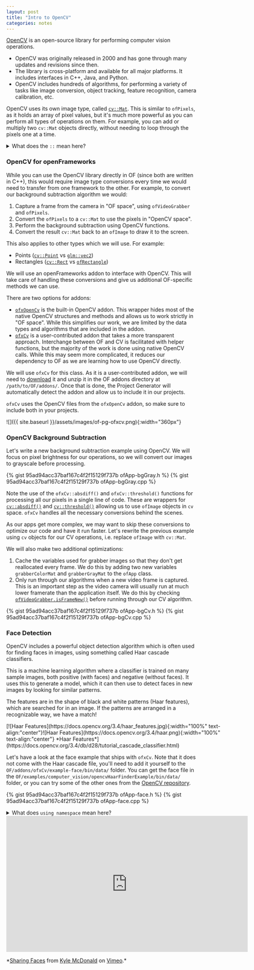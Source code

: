 ```yaml
---
layout: post
title: "Intro to OpenCV"
categories: notes
---
```


[OpenCV](https://opencv.org/) is an open-source library for performing computer vision operations.
* OpenCV was originally released in 2000 and has gone through many updates and revisions since then.
* The library is cross-platform and available for all major platforms. It includes interfaces in C++, Java, and Python.
* OpenCV includes hundreds of algorithms, for performing a variety of tasks like image conversion, object tracking, feature recognition, camera calibration, etc.

OpenCV uses its own image type, called [`cv::Mat`](https://docs.opencv.org/4.1.1/d3/d63/classcv_1_1Mat.html). This is similar to `ofPixels`, as it holds an array of pixel values, but it's much more powerful as you can perform all types of operations on them. For example, you can add or multiply two `cv::Mat` objects directly, without needing to loop through the pixels one at a time.

<details>
    <summary>What does the <code>::</code> mean here?</summary>
    <p markdown="1">
    We have already covered that `::` is a scope resolution operator in C++. We first encountered `::` to show the relationship between methods and classes, and here it is used to show the relationship between classes and namespaces. 
    </p>
    <p markdown="1">
    A [namespace](https://en.cppreference.com/w/cpp/language/namespace) is a top-level group that holds classes that are related to each other. It is similar to a Java package. For example, `cv::Mat` is a reference to the `Mat` class that belongs to the `cv` namespace.
    </p>
    <p markdown="1">
        Classes in the same namespace can refer to each other directly, but classes outside of that namespace need to specify the namespace using the `::` notation to refer to its classes.
    </p>
    <p markdown="1">Most classes in OF do not belong to a namespace, which is why we have not seen this yet, but this is gradually changing. New additions to the framework, like the [`glm`](https://glm.g-truc.net/0.9.9/index.html) math library are keeping their namespace visible, so we will encounter types like `glm::vec2` and `glm::vec3` when manipulating vectors.
    </p>
</details>

### OpenCV for openFrameworks

While you can use the OpenCV library directly in OF (since both are written in C++), this would require image type conversions every time we would need to transfer from one framework to the other. For example, to convert our background subtraction algorithm we would:
1. Capture a frame from the camera in "OF space", using `ofVideoGrabber` and `ofPixels`.
2. Convert the `ofPixels` to a `cv::Mat` to use the pixels in "OpenCV space".
3. Perform the background subtraction using OpenCV functions.
4. Convert the result `cv::Mat` back to an `ofImage` to draw it to the screen.

This also applies to other types which we will use. For example:
* Points ([`cv::Point`](https://docs.opencv.org/4.1.1/db/d4e/classcv_1_1Point__.html) vs [`glm::vec2`](https://openframeworks.cc/documentation/glm/glm%3A%3Avec2/))
* Rectangles ([`cv::Rect`](https://docs.opencv.org/4.1.1/d2/d44/classcv_1_1Rect__.html) vs [`ofRectangle`](https://openframeworks.cc/documentation/types/ofRectangle/))

We will use an openFrameworks addon to interface with OpenCV. This will take care of handling these conversions and give us additional OF-specific methods we can use.

There are two options for addons:
* [`ofxOpenCv`](https://openframeworks.cc/documentation/ofxOpenCv/) is the built-in OpenCV addon. This wrapper hides most of the native OpenCV structures and methods and allows us to work strictly in "OF space". While this simplifies our work, we are limited by the data types and algorithms that are included in the addon.
* [`ofxCv`](https://github.com/kylemcdonald/ofxCv) is a user-contributed addon that takes a more transparent approach. Interchange between OF and CV is facilitated with helper functions, but the majority of the work is done using native OpenCV calls. While this may seem more complicated, it reduces our dependency to OF as we are learning how to use OpenCV directly.

We will use `ofxCv` for this class. As it is a user-contributed addon, we will need to [download](https://github.com/kylemcdonald/ofxCv) it and unzip it in the OF addons directory at `/path/to/OF/addons/`. Once that is done, the Project Generator will automatically detect the addon and allow us to include it in our projects.

`ofxCv` uses the OpenCV files from the `ofxOpenCv` addon, so make sure to include both in your projects.

![]({{ site.baseurl }}/assets/images/of-pg-ofxcv.png){:width="360px"}

### OpenCV Background Subtraction

Let's write a new background subtraction example using OpenCV. We will focus on pixel brightness for our operations, so we will convert our images to grayscale before processing.

{% gist 95ad94acc37baf167c4f2f15129f737b ofApp-bgGray.h %}
{% gist 95ad94acc37baf167c4f2f15129f737b ofApp-bgGray.cpp %}

Note the use of the `ofxCv::absdiff()` and `ofxCv::threshold()` functions for processing all our pixels in a single line of code. These are wrappers for [`cv::absdiff()`](https://docs.opencv.org/2.4/modules/core/doc/operations_on_arrays.html?highlight=absdiff#absdiff) and [`cv::threshold()`](https://docs.opencv.org/2.4/modules/imgproc/doc/miscellaneous_transformations.html?highlight=threshold#threshold) allowing us to use `ofImage` objects in `cv` space. `ofxCv` handles all the necessary conversions behind the scenes.

As our apps get more complex, we may want to skip these conversions to optimize our code and have it run faster. Let's rewrite the previous example using `cv` objects for our CV operations, i.e. replace `ofImage` with `cv::Mat`. 

We will also make two additional optimizations:
1. Cache the variables used for grabber images so that they don't get reallocated every frame. We do this by adding two new variables `grabberColorMat` and `grabberGrayMat` to the `ofApp` class.
1. Only run through our algorithms when a new video frame is captured. This is an important step as the video camera will usually run at much lower framerate than the application itself. We do this by checking [`ofVideoGrabber.isFrameNew()`](https://openframeworks.cc/documentation/video/ofVideoGrabber/#!show_isFrameNew) before running through our CV algorithm.

{% gist 95ad94acc37baf167c4f2f15129f737b ofApp-bgCv.h %}
{% gist 95ad94acc37baf167c4f2f15129f737b ofApp-bgCv.cpp %}

### Face Detection

OpenCV includes a powerful object detection algorithm which is often used for finding faces in images, using something called Haar cascade classifiers.

This is a machine learning algorithm where a classifier is trained on many sample images, both positive (with faces) and negative (without faces). It uses this to generate a model, which it can then use to detect faces in new images by looking for similar patterns.

The features are in the shape of black and white patterns (Haar features), which are searched for in an image. If the patterns are arranged in a recognizable way, we have a match!

<div style="width:600px;margin:0 auto;" markdown="1">
[![Haar Features](https://docs.opencv.org/3.4/haar_features.jpg){:width="100%" text-align:"center"}![Haar Features](https://docs.opencv.org/3.4/haar.png){:width="100%" text-align:"center"}
*Haar Features*](https://docs.opencv.org/3.4/db/d28/tutorial_cascade_classifier.html)
</div>

Let's have a look at the face example that ships with `ofxCv`. Note that it does not come with the Haar cascade file, you'll need to add it yourself to the `OF/addons/ofxCv/example-face/bin/data/` folder. You can get the face file in the `OF/examples/computer_vision/opencvHaarFinderExample/bin/data/` folder, or you can try some of the other ones from the [OpenCV repository](https://github.com/opencv/opencv/tree/master/data/haarcascades).

{% gist 95ad94acc37baf167c4f2f15129f737b ofApp-face.h %}
{% gist 95ad94acc37baf167c4f2f15129f737b ofApp-face.cpp %}

<details>
    <summary>What does <code>using namespace</code> mean here?</summary>
    <p markdown="1">
    A [`using`](https://en.cppreference.com/w/cpp/language/namespace) directive can be used in C++ to indicate that classes and methods from the specified namespace will be used in the file.
    </p>
    <p markdown="1">
    When adding `using namespace ofxCv;` at the top of the file, you can use classes from `ofxCv` without having to prefix them with `ofxCv::`. This can be seen with `ObjectFinder::Fast` in the code above, which if fully defined is `ofxCv::ObjectFinder::Fast`.
    </p>
    <p markdown="1">
    Some people prefer `using` directives because it makes the code more concise. Others prefer being explicit and referring the namespace throughout. Both options are fine, it's a matter of style.
    </p>
</details>

<div style="width:600px;margin:0 auto;" markdown="1">
<iframe src="https://player.vimeo.com/video/96549043?title=0&byline=0&portrait=0" width="640" height="360" frameborder="0" allow="autoplay; fullscreen" allowfullscreen></iframe>
<p markdown="1">*<a href="https://vimeo.com/96549043">Sharing Faces</a> from <a href="https://vimeo.com/kylemcdonald">Kyle McDonald</a> on <a href="https://vimeo.com">Vimeo</a>.*</p>
</div>
